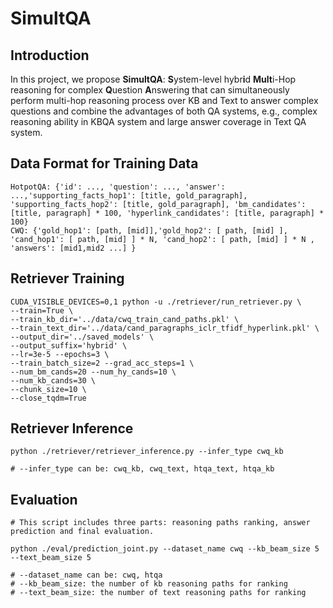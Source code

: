 # SimultQA

## Introduction
In this project, we propose **SimultQA**: **S**ystem-level hybr**i**d **Mult**i-Hop reasoning for complex **Q**uestion **A**nswering that can simultaneously perform multi-hop reasoning process over KB and Text to answer complex questions and combine the advantages of both QA systems, e.g., complex reasoning ability in KBQA system and large answer coverage in Text QA system. 


## Data Format for Training Data
```
HotpotQA: {'id': ..., 'question': ..., 'answer': ...,'supporting_facts_hop1': [title, gold_paragraph], 'supporting_facts_hop2': [title, gold_paragraph], 'bm_candidates': [title, paragraph] * 100, 'hyperlink_candidates': [title, paragraph] * 100}
CWQ: {'gold_hop1': [path, [mid]],'gold_hop2': [ path, [mid] ], 'cand_hop1': [ path, [mid] ] * N, 'cand_hop2': [ path, [mid] ] * N , 'answers': [mid1,mid2 ...] }
```

## Retriever Training
```
CUDA_VISIBLE_DEVICES=0,1 python -u ./retriever/run_retriever.py \
--train=True \
--train_kb_dir='../data/cwq_train_cand_paths.pkl' \
--train_text_dir='../data/cand_paragraphs_iclr_tfidf_hyperlink.pkl' \
--output_dir='../saved_models' \
--output_suffix='hybrid' \
--lr=3e-5 --epochs=3 \
--train_batch_size=2 --grad_acc_steps=1 \
--num_bm_cands=20 --num_hy_cands=10 \
--num_kb_cands=30 \
--chunk_size=10 \
--close_tqdm=True
```

## Retriever Inference
```
python ./retriever/retriever_inference.py --infer_type cwq_kb

# --infer_type can be: cwq_kb, cwq_text, htqa_text, htqa_kb
```


## Evaluation
```
# This script includes three parts: reasoning paths ranking, answer prediction and final evaluation.

python ./eval/prediction_joint.py --dataset_name cwq --kb_beam_size 5 --text_beam_size 5

# --dataset_name can be: cwq, htqa
# --kb_beam_size: the number of kb reasoning paths for ranking
# --text_beam_size: the number of text reasoning paths for ranking

```
